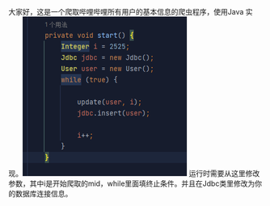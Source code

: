 大家好，这是一个爬取哔哩哔哩所有用户的基本信息的爬虫程序，使用Java 实现。![img.png](img.png)
运行时需要从这里修改参数，其中i是开始爬取的mid，while里面填终止条件。并且在Jdbc类里修改为你的数据库连接信息。